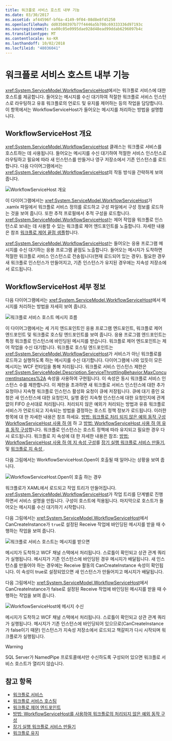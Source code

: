 ```yaml
---
title: 워크플로 서비스 호스트 내부 기능
ms.date: 03/30/2017
ms.assetid: af44596f-bf6a-4149-9f04-08d8e8f45250
ms.openlocfilehash: dd03508397b77f4446a5b708c69333336d97193c
ms.sourcegitcommit: ea00c05e0995dae928d48ead99ddab6296097b4c
ms.translationtype: MT
ms.contentlocale: ko-KR
ms.lasthandoff: 10/02/2018
ms.locfileid: "48036041"
---
```

# <a name="workflow-service-host-internals"></a>워크플로 서비스 호스트 내부 기능
<xref:System.ServiceModel.WorkflowServiceHost>에서는 워크플로 서비스에 대한 호스트를 제공합니다. 들어오는 메시지를 수신 대기하여 적절한 워크플로 서비스 인스턴스로 라우팅하고 유휴 워크플로의 언로드 및 유지를 제어하는 등의 작업을 담당합니다. 이 항목에서는 WorkflowServiceHost가 들어오는 메시지를 처리하는 방법을 설명합니다.  
  
## <a name="workflowservicehost-overview"></a>WorkflowServiceHost 개요  
 <xref:System.ServiceModel.WorkflowServiceHost> 클래스는 워크플로 서비스를 호스트하는 데 사용됩니다. 들어오는 메시지를 수신 대기하여 적절한 서비스 인스턴스로 라우팅하고 필요에 따라 새 인스턴스를 만들거나 영구 저장소에서 기존 인스턴스를 로드합니다.  다음 다이어그램에서는 <xref:System.ServiceModel.WorkflowServiceHost>의 작동 방식을 간략하게 보여 줍니다.  
  
 ![WorkflowServiceHost 개요](../../../../docs/framework/wcf/feature-details/media/wfshhighlevel.gif "WFSHHighLevel")  
  
 이 다이어그램에서는 <xref:System.ServiceModel.WorkflowServiceHost>가 .xamlx 파일에서 워크플로 서비스 정의를 로드하고 구성 파일에서 구성 정보를 로드하는 것을 보여 줍니다. 또한 추적 프로필에서 추적 구성을 로드합니다. <xref:System.ServiceModel.WorkflowServiceHost>는 제어 작업을 워크플로 인스턴스로 보내는 데 사용할 수 있는 워크플로 제어 엔드포인트를 노출합니다.  자세한 내용은 참조 [워크플로 제어 끝점 샘플](../../../../docs/framework/wcf/feature-details/workflow-control-endpoint.md)합니다.  
  
 <xref:System.ServiceModel.WorkflowServiceHost>는 들어오는 응용 프로그램 메시지를 수신 대기하는 응용 프로그램 끝점도 노출합니다. 들어오는 메시지가 도착하면 적절한 워크플로 서비스 인스턴스로 전송됩니다(현재 로드되어 있는 경우). 필요한 경우 새 워크플로 인스턴스가 만들어지고, 기존 인스턴스가 유지된 경우에는 지속성 저장소에서 로드됩니다.  
  
## <a name="workflowservicehost-details"></a>WorkflowServiceHost 세부 정보  
 다음 다이어그램에서는 <xref:System.ServiceModel.WorkflowServiceHost>에서 메시지를 처리하는 방법을 자세히 보여 줍니다.  
  
 ![워크플로 서비스 호스트 메시지 흐름](../../../../docs/framework/wcf/feature-details/media/wfshmessageflow.gif "WFSHMessageFlow")  
  
 이 다이어그램에서는 세 가지 엔드포인트인 응용 프로그램 엔드포인트, 워크플로 제어 엔드포인트 및 워크플로 호스팅 엔드포인트를 보여 줍니다. 응용 프로그램 엔드포인트는 특정 워크플로 인스턴스에 바인딩된 메시지를 받습니다. 워크플로 제어 엔드포인트는 제어 작업을 수신 대기합니다. 워크플로 호스팅 엔드포인트는 <xref:System.ServiceModel.WorkflowServiceHost>가 서비스가 아닌 워크플로를 로드하고 실행하도록 하는 메시지를 수신 대기합니다. 다이어그램에 나와 있듯이 모든 메시지는 WCF 런타임을 통해 처리됩니다.  워크플로 서비스 인스턴스 제한은 <xref:System.ServiceModel.Description.ServiceThrottlingBehavior.MaxConcurrentInstances%2A> 속성을 사용하여 구현됩니다. 이 속성은 동시 워크플로 서비스 인스턴스 수를 제한합니다. 이 제한을 초과하면 새 워크플로 서비스 인스턴스에 대한 추가 요청이나 지속형 워크플로 인스턴스 활성화 요청이 큐에 저장됩니다. 큐에 대기 중인 요청은 새 인스턴스에 대한 요청인지, 실행 중인 지속형 인스턴스에 대한 요청인지에 관계없이 FIFO 순서대로 처리됩니다. 처리되지 않은 예외가 처리되는 방법과 유휴 워크플로 서비스가 언로드되고 지속되는 방법을 결정하는 호스트 정책 정보가 로드됩니다. 이러한 항목에 대 한 자세한 내용은 참조 하세요. [방법: 워크플로 처리 되지 않은 예외 동작 구성 WorkflowServiceHost 사용 하 여](../../../../docs/framework/wcf/feature-details/config-workflow-unhandled-exception-workflowservicehost.md) 하 고 [방법: WorkflowServiceHost 사용 하 여 유휴 동작 구성](../../../../docs/framework/wcf/feature-details/how-to-configure-idle-behavior-with-workflowservicehost.md)합니다. 워크플로 인스턴스는 호스트 정책에 따라 유지되고 필요한 경우 다시 로드됩니다. 워크플로 지 속성에 대 한 자세한 내용은 참조: [방법: WorkflowServiceHost 사용 하 여 지 속성 구성](../../../../docs/framework/wcf/feature-details/how-to-configure-persistence-with-workflowservicehost.md)를 [장기 실행 워크플로 서비스 만들기](../../../../docs/framework/wcf/feature-details/creating-a-long-running-workflow-service.md), 및 [워크플로 지 속성 ](../../../../docs/framework/windows-workflow-foundation/workflow-persistence.md).  
  
 다음 그림에서는 WorkflowServiceHost.Open이 호출될 때 일어나는 상황을 보여 줍니다.  
  
 ![WorkflowServiceHost.Open이 호출 하는 경우](../../../../docs/framework/wcf/feature-details/media/wfhostopen.gif "WFHostOpen")  
  
 워크플로가 XAML에서 로드되고 작업 트리가 만들어집니다. <xref:System.ServiceModel.WorkflowServiceHost>가 작업 트리를 단계별로 진행하면서 서비스 설명을 만듭니다. 구성이 호스트에 적용됩니다. 마지막으로 호스트가 들어오는 메시지를 수신 대기하기 시작합니다.  
  
 다음 그림에서는 <xref:System.ServiceModel.WorkflowServiceHost>에서 CanCreateInstance가 `true`로 설정된 Receive 작업에 바인딩된 메시지를 받을 때 수행하는 작업을 보여 줍니다.  
  
 ![워크플로 서비스 호스트는 메시지를 받으면](../../../../docs/framework/wcf/feature-details/media/wfhreceivemessagecci.gif "WFHReceiveMessageCCI")  
  
 메시지가 도착하고 WCF 채널 스택에서 처리됩니다. 스로틀이 확인되고 상관 관계 쿼리가 실행됩니다. 메시지가 기존 인스턴스에 바인딩된 경우 메시지가 배달됩니다. 새 인스턴스를 만들어야 하는 경우에는 Receive 활동의 CanCreateInstance 속성이 확인됩니다. 이 속성이 true로 설정되었으면 새 인스턴스가 만들어지고 메시지가 배달됩니다.  
  
 다음 그림에서는 <xref:System.ServiceModel.WorkflowServiceHost>에서 CanCreateInstance가 false로 설정된 Receive 작업에 바인딩된 메시지를 받을 때 수행하는 작업을 보여 줍니다.  
  
 ![WorkflowServiceHost에 메시지 수신](../../../../docs/framework/wcf/feature-details/media/wfshreceivemessage.gif "WFSHReceiveMessage")  
  
 메시지가 도착하고 WCF 채널 스택에서 처리됩니다. 스로틀이 확인되고 상관 관계 쿼리가 실행됩니다. 메시지가 기존 인스턴스에 바인딩되어 있으므로(CanCreateInstance가 false이기 때문) 인스턴스가 지속성 저장소에서 로드되고 책갈피가 다시 시작되며 워크플로가 실행됩니다.  
  
> [!WARNING]
> SQL Server가 NamedPipe 프로토콜에서만 수신하도록 구성되어 있으면 워크플로 서비스 호스트가 열리지 않습니다.  
  
## <a name="see-also"></a>참고 항목

- [워크플로 서비스](../../../../docs/framework/wcf/feature-details/workflow-services.md)  
- [워크플로 서비스 호스팅](../../../../docs/framework/wcf/feature-details/hosting-workflow-services.md)  
- [워크플로 제어 엔드포인트](../../../../docs/framework/wcf/feature-details/workflow-control-endpoint.md)  
- [방법: WorkflowServiceHost를 사용하여 워크플로의 처리되지 않은 예외 동작 구성](../../../../docs/framework/wcf/feature-details/config-workflow-unhandled-exception-workflowservicehost.md)  
- [장기 실행 워크플로 서비스 만들기](../../../../docs/framework/wcf/feature-details/creating-a-long-running-workflow-service.md)  
- [워크플로 유지](../../../../docs/framework/windows-workflow-foundation/workflow-persistence.md)